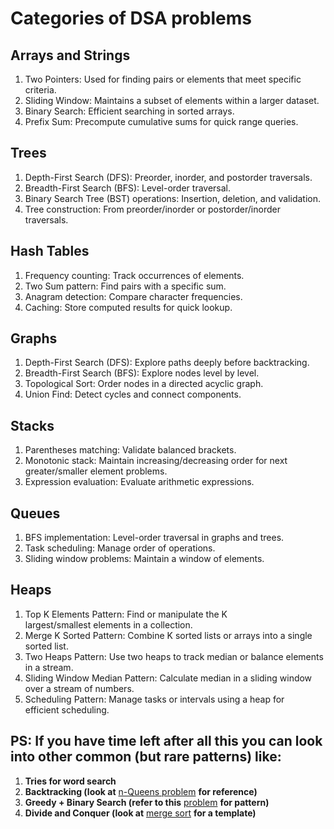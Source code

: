 # Categories of DSA problems

## Arrays and Strings

1.  Two Pointers: Used for finding pairs or elements that meet specific criteria.
2.  Sliding Window: Maintains a subset of elements within a larger dataset.
3.  Binary Search: Efficient searching in sorted arrays.
4.  Prefix Sum: Precompute cumulative sums for quick range queries.

## Trees

1.  Depth-First Search (DFS): Preorder, inorder, and postorder traversals.
2.  Breadth-First Search (BFS): Level-order traversal.
3.  Binary Search Tree (BST) operations: Insertion, deletion, and validation.
4.  Tree construction: From preorder/inorder or postorder/inorder traversals.

## Hash Tables

1.  Frequency counting: Track occurrences of elements.
2.  Two Sum pattern: Find pairs with a specific sum.
3.  Anagram detection: Compare character frequencies.
4.  Caching: Store computed results for quick lookup.

## Graphs

1.  Depth-First Search (DFS): Explore paths deeply before backtracking.
2.  Breadth-First Search (BFS): Explore nodes level by level.
3.  Topological Sort: Order nodes in a directed acyclic graph.
4.  Union Find: Detect cycles and connect components.

## Stacks

1.  Parentheses matching: Validate balanced brackets.
2.  Monotonic stack: Maintain increasing/decreasing order for next greater/smaller element problems.
3.  Expression evaluation: Evaluate arithmetic expressions.

## Queues

1.  BFS implementation: Level-order traversal in graphs and trees.
2.  Task scheduling: Manage order of operations.
3.  Sliding window problems: Maintain a window of elements.

## Heaps

1.  Top K Elements Pattern: Find or manipulate the K largest/smallest elements in a collection.
2.  Merge K Sorted Pattern: Combine K sorted lists or arrays into a single sorted list.
3.  Two Heaps Pattern: Use two heaps to track median or balance elements in a stream.
4.  Sliding Window Median Pattern: Calculate median in a sliding window over a stream of numbers.
5.  Scheduling Pattern: Manage tasks or intervals using a heap for efficient scheduling.

## PS: If you have time left after all this you can look into other common (but rare patterns) like:

1.  **Tries for word search**
2.  **Backtracking (look at** [n-Queens problem](https://leetcode.com/problems/n-queens/) **for reference)**
3.  **Greedy + Binary Search (refer to this** [problem](https://leetcode.com/problems/capacity-to-ship-packages-within-d-days/) **for pattern)**
4.  **Divide and Conquer (look at** [merge sort](https://leetcode.com/problems/merge-k-sorted-lists/description/?envType=problem-list-v2&envId=merge-sort) **for a template)**
